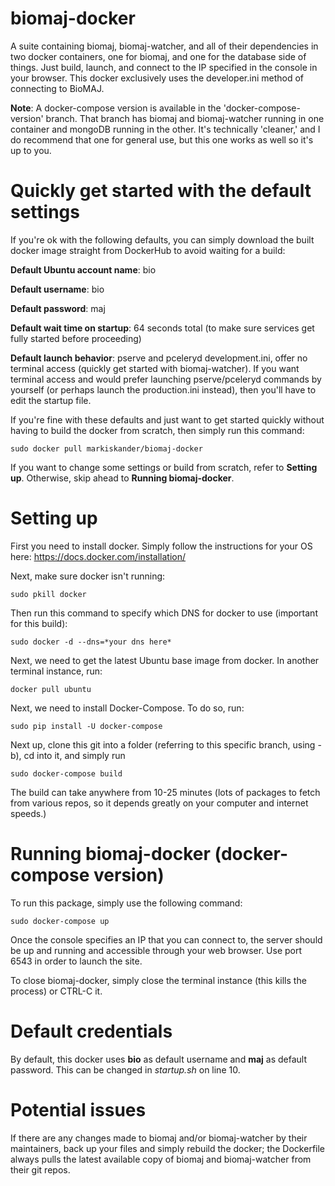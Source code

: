 # biomaj-docker
A suite containing biomaj, biomaj-watcher, and all of their dependencies in two docker containers, one for biomaj, and one for the database side of things. Just build, launch, and connect to the IP specified in the console in your browser. This docker exclusively uses the developer.ini method of connecting to BioMAJ.

**Note**: A docker-compose version is available in the 'docker-compose-version' branch. That branch has biomaj and biomaj-watcher running in one container and mongoDB running in the other. It's technically 'cleaner,' and I do recommend that one for general use, but this one works as well so it's up to you.

# Quickly get started with the default settings
If you're ok with the following defaults, you can simply download the built docker image straight from DockerHub to avoid waiting for a build:

**Default Ubuntu account name**: bio

**Default username**: bio

**Default password**: maj

**Default wait time on startup**: 64 seconds total (to make sure services get fully started before proceeding)

**Default launch behavior**: pserve and pceleryd development.ini, offer no terminal access (quickly get started with biomaj-watcher). If you want terminal access and would prefer launching pserve/pceleryd commands by yourself (or perhaps launch the production.ini instead), then you'll have to edit the startup file.

If you're fine with these defaults and just want to get started quickly without having to build the docker from scratch, then simply run this command:

    sudo docker pull markiskander/biomaj-docker

If you want to change some settings or build from scratch, refer to **Setting up**. Otherwise, skip ahead to **Running biomaj-docker**.

# Setting up
First you need to install docker. Simply follow the instructions for your OS here: https://docs.docker.com/installation/

Next, make sure docker isn't running:

    sudo pkill docker

Then run this command to specify which DNS for docker to use (important for this build):

    sudo docker -d --dns=*your dns here*

Next, we need to get the latest Ubuntu base image from docker. In another terminal instance, run:

    docker pull ubuntu

Next, we need to install Docker-Compose. To do so, run:

    sudo pip install -U docker-compose

Next up, clone this git into a folder (referring to this specific branch, using -b), cd into it, and simply run

    sudo docker-compose build

The build can take anywhere from 10-25 minutes (lots of packages to fetch from various repos, so it depends greatly on your computer and internet speeds.)

# Running biomaj-docker (docker-compose version)
To run this package, simply use the following command:

    sudo docker-compose up

Once the console specifies an IP that you can connect to, the server should be up and running and accessible through your web browser. Use port 6543 in order to launch the site.

To close biomaj-docker, simply close the terminal instance (this kills the process) or CTRL-C it.

# Default credentials
By default, this docker uses **bio** as default username and **maj** as default password. This can be changed in *startup.sh* on line 10.

# Potential issues
If there are any changes made to biomaj and/or biomaj-watcher by their maintainers, back up your files and simply rebuild the docker; the Dockerfile always pulls the latest available copy of biomaj and biomaj-watcher from their git repos.
